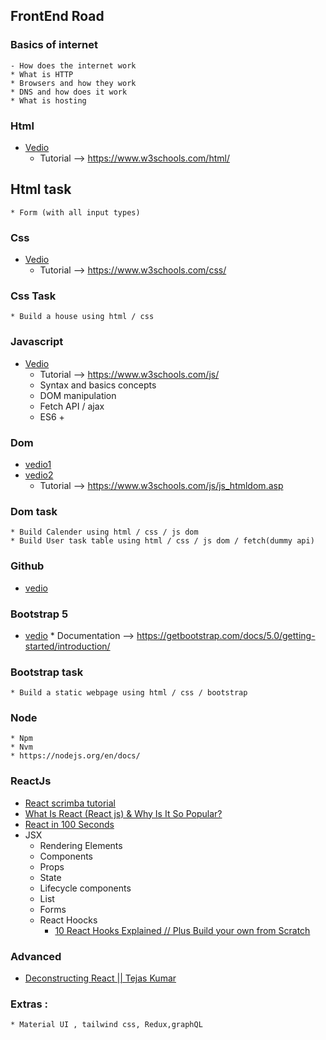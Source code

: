 ## FrontEnd Road

### Basics of internet	
	- How does the internet work
	* What is HTTP 
	* Browsers and how they work
	* DNS and how does it work
	* What is hosting
### Html
- [Vedio](https://www.youtube.com/watch?v=kUMe1FH4CHE)	
	* Tutorial --> https://www.w3schools.com/html/
	
## Html task	
	* Form (with all input types)
	
	
### Css 
- [Vedio](https://www.youtube.com/playlist?list=PL4-IK0AVhVjPRj8P56TtFX2hg33BlbT3x)
	* Tutorial --> https://www.w3schools.com/css/
	
	
### Css Task
	* Build a house using html / css


### Javascript 
- [Vedio](https://www.youtube.com/watch?v=PkZNo7MFNFg)
	* Tutorial --> https://www.w3schools.com/js/
	* Syntax and basics concepts
	* DOM manipulation
	* Fetch API / ajax
	* ES6 +
	
### Dom 
- [vedio1](https://www.youtube.com/watch?v=v7rSSy8CaYE)
- [vedio2](https://www.youtube.com/watch?v=y17RuWkWdn8)
	* Tutorial --> https://www.w3schools.com/js/js_htmldom.asp

### Dom task
	* Build Calender using html / css / js dom
	* Build User task table using html / css / js dom / fetch(dummy api)

### Github 
- [vedio](https://www.youtube.com/watch?v=apGV9Kg7ics&t=3449s)

### Bootstrap 5
- [vedio](https://www.youtube.com/watch?v=Jyvffr3aCp0)
       * Documentation --> https://getbootstrap.com/docs/5.0/getting-started/introduction/

### Bootstrap task 
	* Build a static webpage using html / css / bootstrap

### Node 
	* Npm
	* Nvm
	* https://nodejs.org/en/docs/


### ReactJs
- [React scrimba tutorial](https://scrimba.com/learn/learnreact)
- [What Is React (React js) & Why Is It So Popular?](https://www.youtube.com/watch?v=N3AkSS5hXMA&ab_channel=ProgrammingwithMosh)
- [React in 100 Seconds](https://www.youtube.com/watch?v=Tn6-PIqc4UM&ab_channel=Fireship)
- 	JSX
	* Rendering Elements
	* Components
	* Props 
	* State	
	* Lifecycle components
	* List
	* Forms
	* React Hoocks
		- [10 React Hooks Explained // Plus Build your own from Scratch](https://www.youtube.com/watch?v=TNhaISOUy6Q)
	
### Advanced

- [Deconstructing React || Tejas Kumar](https://youtu.be/f2mMOiCSj5c)

### Extras :
 	* Material UI , tailwind css, Redux,graphQL

